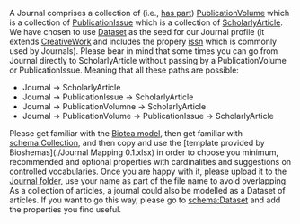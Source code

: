 A Journal comprises a collection of (i.e., [has part](https://schema.org/hasPart)) 
[PublicationVolume](https://schema.org/PublicationVolume) which is a collection of [PublicationIssue](https://schema.org/PublicationIssue) which is a collection of [ScholarlyArticle](https://schema.org/ScholarlyArticle). We have chosen to use [Dataset](https://schema.org/Dataset) as the seed for our Journal profile 
(it extends [CreativeWork](https://schema.org/CreativeWork) and includes the propery [issn](https://schema.org/issn) which 
is commonly used by Journals). Please bear in mind that some times you can go from Journal directly to ScholarlyArticle without passing by a PublicationVolume or PublicationIssue. Meaning that all these paths are possible:
* Journal -> ScholarlyArticle
* Journal -> PublicationIssue -> ScholarlyArticle
* Journal -> PublicationVolumne -> ScholarlyArticle
* Journal -> PublicationVolume -> PublicationIssue -> ScholarlyArticle

Please get familiar with the [Biotea model](https://drive.google.com/drive/folders/1AYKXrowHpsF9cstn0FeJhpbgfi9T_MeC), 
then get familiar with [schema:Collection](https://schema.org/Collection), and then copy and use the [template provided by Bioshemas](./Journal Mapping 0.1.xlsx) 
in order to choose you minimum, recommended and optional properties with cardinalities and suggestions on controlled vocabularies. 
Once you are happy with it, please upload it to the [Journal folder](../Journal/), 
use your name as part of the file name to avoid overlapping.
As a collection of articles, a journal could also be modelled as a Dataset of articles. If you want to go this way, please go to [schema:Dataset](https://schema.org/Dataset) and add the properties you find useful.
